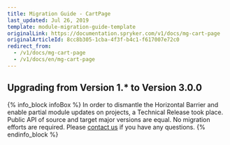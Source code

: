```yaml
---
title: Migration Guide - CartPage
last_updated: Jul 26, 2019
template: module-migration-guide-template
originalLink: https://documentation.spryker.com/v1/docs/mg-cart-page
originalArticleId: 8cc8b305-1cba-4f3f-b4c1-f617007e72c0
redirect_from:
  - /v1/docs/mg-cart-page
  - /v1/docs/en/mg-cart-page
---
```


## Upgrading from Version 1.* to Version 3.0.0

{% info_block infoBox %}
In order to dismantle the Horizontal Barrier and enable partial module updates on projects, a Technical Release took place. Public API of source and target major versions are equal. No migration efforts are required. Please [contact us](https://spryker.com/en/support/) if you have any questions.
{% endinfo_block %}

